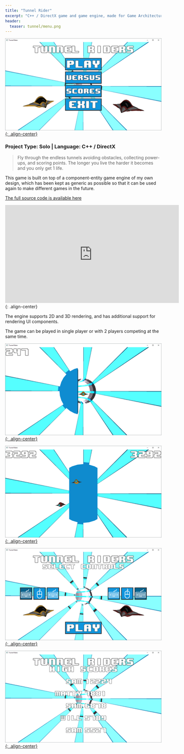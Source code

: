 ```yaml
---
title: "Tunnel Rider"
excerpt: "C++ / DirectX game and game engine, made for Game Architecture module"
header:
  teaser: tunnel/menu.png
---
```


[![Action shot](/images/tunnel/menu.png){: .align-center}](/images/tunnel/menu.png)

### Project Type: Solo | Language: C++ / DirectX

> Fly through the endless tunnels avoiding obstacles, collecting power-ups, and scoring points. The longer you live the harder it becomes and you only get 1 life.

This game is built on top of a component-entity game engine of my own design, which has been kept as generic as possible so that it can be used again to make different games in the future.

[The full source code is available here](https://github.com/SamMurphy/TunnelRiders)

<iframe width="560" height="315" src="https://www.youtube.com/embed/48jWCovIJc0" frameborder="0" allowfullscreen></iframe>{: .align-center}

The engine supports 2D and 3D rendering, and has additional support for rendering UI components.

The game can be played in single player or with 2 players competing at the same time. 

[![Action shot](/images/tunnel/single.png){: .align-center}](/images/tunnel/single.png)

[![Action shot](/images/tunnel/comp.png){: .align-center}](/images/tunnel/comp.png)

[![Action shot](/images/tunnel/menu2.png){: .align-center}](/images/tunnel/menu2.png)

[![Action shot](/images/tunnel/scores.png){: .align-center}](/images/tunnel/scores.png)

